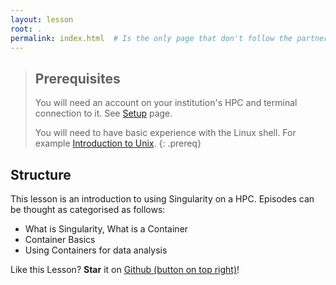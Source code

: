 ```yaml
---
layout: lesson
root: .
permalink: index.html  # Is the only page that don't follow the partner /:path/index.html
---
```



> ## Prerequisites
>
> You will need an account on your institution's HPC and terminal connection to it. See [Setup](./setup.html) page.
> 
> You will need to have basic experience with the Linux shell. For example [Introduction to Unix](https://www.qcif.edu.au/trainingcourses/introduction-to-unix/).
{: .prereq}


## Structure

This lesson is an introduction to using Singularity on a HPC.  Episodes can be thought as categorised as follows:
* What is Singularity, What is a Container
* Container Basics
* Using Containers for data analysis

Like this Lesson?  **Star** it on [Github (button on top right)](https://github.com/qcif-training/singularity-containers)!
